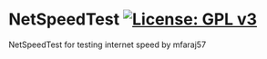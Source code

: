 NetSpeedTest [![License: GPL v3](https://img.shields.io/badge/License-GPLv3-blue.svg)](https://www.gnu.org/licenses/gpl-3.0)
============
NetSpeedTest for testing internet speed by mfaraj57
